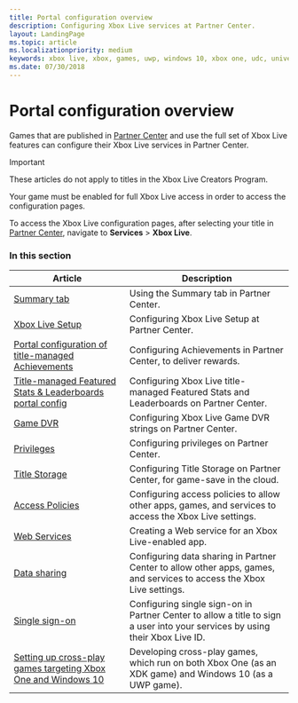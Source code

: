 ```yaml
---
title: Portal configuration overview
description: Configuring Xbox Live services at Partner Center.
layout: LandingPage
ms.topic: article
ms.localizationpriority: medium
keywords: xbox live, xbox, games, uwp, windows 10, xbox one, udc, universal developer center
ms.date: 07/30/2018
---
```


# Portal configuration overview

Games that are published in [Partner Center](https://partner.microsoft.com/dashboard) and use the full set of Xbox Live features can configure their Xbox Live services in Partner Center.

> [!IMPORTANT]
> These articles do not apply to titles in the Xbox Live Creators Program.

Your game must be enabled for full Xbox Live access in order to access the configuration pages.

To access the Xbox Live configuration pages, after selecting your title in [Partner Center](https://partner.microsoft.com/dashboard), navigate to **Services** > **Xbox Live**.


### In this section

| Article | Description |
|---------|-------------|
| [Summary tab](dev-center/summary.md) | Using the Summary tab in Partner Center. |
| [Xbox Live Setup](dev-center/xbox-live-setup.md) | Configuring Xbox Live Setup at Partner Center. |
| [Portal configuration of title-managed Achievements](../features/player-data/achievements/title-managed/config/live-achievements-tm-config.md) | Configuring Achievements in Partner Center, to deliver rewards. |
| [Title-managed Featured Stats & Leaderboards portal config](../features/player-data/stats-leaderboards/title-managed/config/live-featured-stats-and-leaderboards.md) | Configuring Xbox Live title-managed Featured Stats and Leaderboards on Partner Center. |
| [Game DVR](dev-center/game-dvr.md) | Configuring Xbox Live Game DVR strings on Partner Center. |
| [Privileges](dev-center/privileges.md) | Configuring privileges on Partner Center. |
| [Title Storage](../features/cloud-storage/title-storage/live-title-storage-overview.md) | Configuring Title Storage on Partner Center, for game-save in the cloud. |
| [Access Policies](dev-center/access-policies-udc.md) | Configuring access policies to allow other apps, games, and services to access the Xbox Live settings. |
| [Web Services](dev-center/web-services.md) | Creating a Web service for an Xbox Live-enabled app. |
| [Data sharing](dev-center/data-sharing-udc.md) | Configuring data sharing in Partner Center to allow other apps, games, and services to access the Xbox Live settings. |
| [Single sign-on](dev-center/single-sign-on.md) | Configuring single sign-on in Partner Center to allow a title to sign a user into your services by using their Xbox Live ID. |
| [Setting up cross-play games targeting Xbox One and Windows 10](../get-started-with-partner/get-started-with-cross-play-games.md) | Developing cross-play games, which run on both Xbox One (as an XDK game) and Windows 10 (as a UWP game). |

